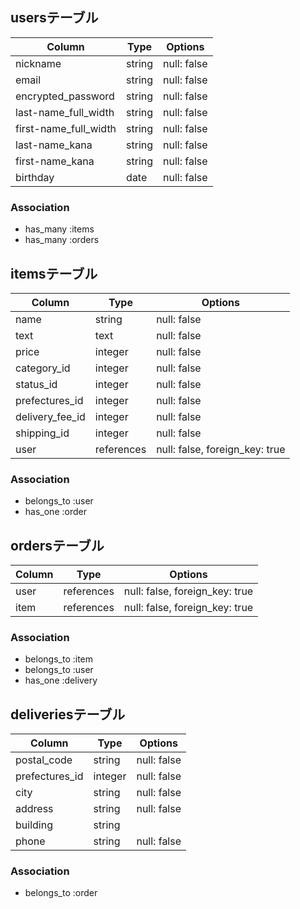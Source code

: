 ## usersテーブル

| Column                 | Type       | Options     |
| ---------------------- | ---------- | ----------- |
| nickname               | string     | null: false |
| email                  | string     | null: false |
| encrypted_password     | string     | null: false |
| last-name_full_width   | string     | null: false |
| first-name_full_width  | string     | null: false |
| last-name_kana         | string     | null: false |
| first-name_kana        | string     | null: false |
| birthday               | date       | null: false |

### Association
- has_many :items
- has_many :orders

## itemsテーブル

| Column          | Type       | Options                        |
| --------------- | ---------- | ------------------------------ |
| name            | string     | null: false                    |
| text            | text       | null: false                    |
| price           | integer    | null: false                    |
| category_id     | integer    | null: false                    |
| status_id       | integer    | null: false                    |
| prefectures_id  | integer    | null: false                    |
| delivery_fee_id | integer    | null: false                    |
| shipping_id     | integer    | null: false                    |
| user            | references | null: false, foreign_key: true |

### Association
- belongs_to :user
- has_one :order

## ordersテーブル

| Column      | Type       | Options                        |
| ----------- | ---------- | ------------------------------ |
| user        | references | null: false, foreign_key: true |
| item        | references | null: false, foreign_key: true |

### Association
- belongs_to :item
- belongs_to :user
- has_one :delivery

## deliveriesテーブル

| Column         | Type       | Options                        |
| -------------- | ---------- | ------------------------------ |
| postal_code    | string     | null: false                    |
| prefectures_id | integer    | null: false                    |
| city           | string     | null: false                    |
| address        | string     | null: false                    |
| building       | string     |                                |
| phone          | string     | null: false                    |

### Association
- belongs_to :order
